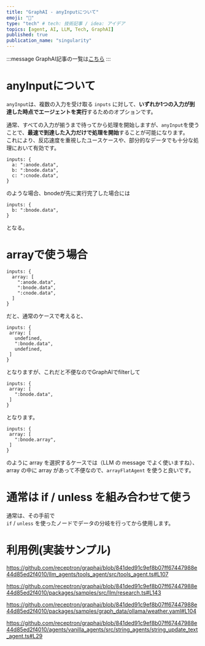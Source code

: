 ```yaml
---
title: "GraphAI - anyInputについて"
emoji: "🤖"
type: "tech" # tech: 技術記事 / idea: アイデア
topics: [agent, AI, LLM, Tech, GraphAI]
published: true
publication_name: "singularity"
---
```


:::message
GraphAI記事の一覧は[こちら](https://zenn.dev/singularity/articles/graphai-index)
:::

# anyInputについて

`anyInput`は、複数の入力を受け取る `inputs` に対して、**いずれか1つの入力が到達した時点でエージェントを実行**するためのオプションです。

通常、すべての入力が揃うまで待ってから処理を開始しますが、`anyInput`を使うことで、**最速で到達した入力だけで処理を開始**することが可能になります。  
これにより、反応速度を重視したユースケースや、部分的なデータでも十分な処理において有効です。

```
inputs: {
  a: ":anode.data",
  b: ":bnode.data",
  c: ":cnode.data",
}
```

のような場合、bnodeが先に実行完了した場合には


```
inputs: {
  b: ":bnode.data",
}
```

となる。

# arrayで使う場合

```
inputs: {
  array: [
    ":anode.data",
    ":bnode.data",
    ":cnode.data",
  ]
}
```

だと、通常のケースで考えると、

```
inputs: {
 array: [
   undefined,
   ":bnode.data",
   undefined,
 ]
}
```

となりますが、これだと不便なのでGraphAIでfilterして

```
inputs: {
 array: [
   ":bnode.data",
 ]
}
```
となります。

```
inputs: {
 array: [
   ":bnode.array",
 ]
}
```

のように array を選択するケースでは（LLM の message でよく使いますね）、array の中に array があって不便なので、`arrayFlatAgent` を使うと良いです。

# 通常は if / unless を組み合わせて使う

通常は、その手前で  
`if` / `unless` を使ったノードでデータの分岐を行ってから使用します。


# 利用例(実装サンプル)

https://github.com/receptron/graphai/blob/841ded91c9ef8b07ff67447988e44d85ed2f4010/llm_agents/tools_agent/src/tools_agent.ts#L107

https://github.com/receptron/graphai/blob/841ded91c9ef8b07ff67447988e44d85ed2f4010/packages/samples/src/llm/research.ts#L143

https://github.com/receptron/graphai/blob/841ded91c9ef8b07ff67447988e44d85ed2f4010/packages/samples/graph_data/ollama/weather.yaml#L104

https://github.com/receptron/graphai/blob/841ded91c9ef8b07ff67447988e44d85ed2f4010/agents/vanilla_agents/src/string_agents/string_update_text_agent.ts#L29